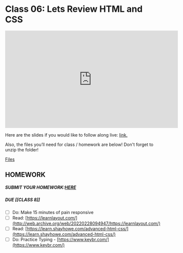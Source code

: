 # Class 06: Lets Review HTML and CSS

<iframe width="560" height="316" src="https://www.youtube.com/embed/L55ax0blZY0" title="Let's Review HTML & CSS! Free Software Engineering Bootcamp! (class 06) - #100Devs" frameborder="0" allow="accelerometer; autoplay; clipboard-write; encrypted-media; gyroscope; picture-in-picture" allowfullscreen></iframe>

Here are the slides if you would like to follow along live: [link.](https://slides.com/leonnoel/100devs2-review-and-responsive)

Also, the files you’ll need for class / homework are below! Don't forget to unzip the folder!

[Files](https://drive.google.com/file/d/1bF0LZBXdhXEMDLqcMZwNd8-ZbA2rRgQF/view?usp=sharing)

## HOMEWORK

##### SUBMIT YOUR HOMEWORK:[HERE](https://forms.gle/rvPhDrbp56DQKgPaA)

##### DUE [[CLASS 8]]

- [ ]   Do: Make 15 minutes of pain responsive
- [ ]   Read: [https://learnlayout.com/](http://web.archive.org/web/20220228094947/https://learnlayout.com/)
- [ ]   Read: [https://learn.shayhowe.com/advanced-html-css/](https://learn.shayhowe.com/advanced-html-css/)
- [ ]   Do: Practice Typing - [https://www.keybr.com/](https://www.keybr.com/)